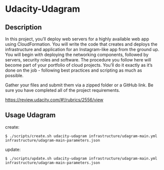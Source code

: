 # Udacity-Udagram


## Description

In this project, you’ll deploy web servers for a highly available web app using CloudFormation.
You will write the code that creates and deploys the infrastructure and application for an Instagram-like app from the ground up.
You will begin with deploying the networking components, followed by servers, security roles and software.
The procedure you follow here will become part of your portfolio of cloud projects.
You’ll do it exactly as it’s done on the job - following best practices and scripting as much as possible.

Gather your files and submit them via a zipped folder or a GitHub link.
Be sure you have completed all of the project requirements.

https://review.udacity.com/#!/rubrics/2556/view

## Usage Udagram

create:

    $ ./scripts/create.sh udacity-udagram infrastructure/udagram-main.yml infrastructure/udagram-main-parameters.json
    

update:

    $ ./scripts/update.sh udacity-udagram infrastructure/udagram-main.yml infrastructure/udagram-main-parameters.json 
